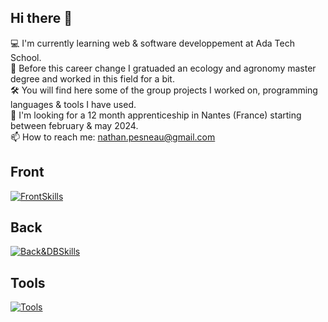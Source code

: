 ## Hi there 👋  

💻 I'm currently learning web & software developpement at Ada Tech School.  
🌱 Before this career change I gratuaded an ecology and agronomy master degree and worked in this field for a bit.  
🛠 You will find here some of the group projects I worked on, programming languages & tools I have used.  
💼 I'm looking for a 12 month apprenticeship in Nantes (France) starting between february & may 2024.  
📫 How to reach me: nathan.pesneau@gmail.com

## Front 
[![FrontSkills](https://skillicons.dev/icons?i=html,css,react,tailwind)](https://skillicons.dev)

## Back
[![Back&DBSkills](https://skillicons.dev/icons?i=js,python,java,spring,php,laravel,nodejs,r,mysql,postgres)](https://skillicons.dev)

## Tools 
[![Tools](https://skillicons.dev/icons?i=docker,postman,github,figma)](https://skillicons.dev)
